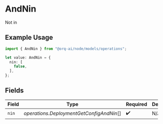 # AndNin

Not in

## Example Usage

```typescript
import { AndNin } from "@orq-ai/node/models/operations";

let value: AndNin = {
  nin: [
    false,
  ],
};
```

## Fields

| Field                                    | Type                                     | Required                                 | Description                              |
| ---------------------------------------- | ---------------------------------------- | ---------------------------------------- | ---------------------------------------- |
| `nin`                                    | *operations.DeploymentGetConfigAndNin*[] | :heavy_check_mark:                       | N/A                                      |